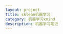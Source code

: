 ```yaml
---
layout: project
title: sklean机器学习
category: 机器学习xmind
description: 机器学习笔记
---
```


<div class="post-svg-container">
    <object type="image/svg+xml" data="https://github.com/shartoo/BeADataScientist/blob/master/data/images/sklearn_ml.svg"></object>
</div>
